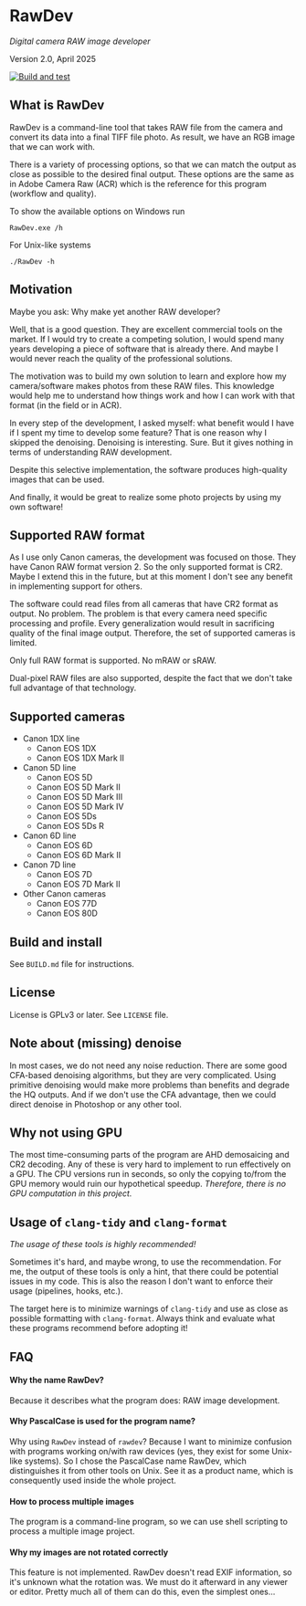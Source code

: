 RawDev
======
*Digital camera RAW image developer*

Version 2.0, April 2025

[![Build and test](
https://github.com/petrk23/RawDev/actions/workflows/build.yml/badge.svg)](
https://github.com/petrk23/RawDev/actions/workflows/build.yml)

What is RawDev
--------------
RawDev is a command-line tool that takes RAW file from the camera
and convert its data into a final TIFF file photo. As result, we
have an RGB image that we can work with.

There is a variety of processing options, so that we can match
the output as close as possible to the desired final output.
These options are the same as in Adobe Camera Raw (ACR) which
is the reference for this program (workflow and quality).

To show the available options on Windows run
```
RawDev.exe /h
```
For Unix-like systems
```
./RawDev -h
```

Motivation
----------
Maybe you ask: Why make yet another RAW developer?

Well, that is a good question. They are excellent commercial
tools on the market. If I would try to create a competing
solution, I would spend many years developing a piece of software
that is already there. And maybe I would never reach the quality
of the professional solutions.

The motivation was to build my own solution to learn and explore
how my camera/software makes photos from these RAW files. This
knowledge would help me to understand how things work and how I can
work with that format (in the field or in ACR).

In every step of the development, I asked myself: what benefit
would I have if I spent my time to develop some feature? That is
one reason why I skipped the denoising. Denoising is interesting.
Sure. But it gives nothing in terms of understanding RAW
development.

Despite this selective implementation, the software produces
high-quality images that can be used.

And finally, it would be great to realize some photo projects
by using my own software!

Supported RAW format
--------------------
As I use only Canon cameras, the development was focused on
those. They have Canon RAW format version 2. So the only
supported format is CR2. Maybe I extend this in the future,
but at this moment I don't see any benefit in implementing
support for others.

The software could read files from all cameras that have CR2
format as output. No problem. The problem is that every camera
need specific processing and profile. Every generalization would
result in sacrificing quality of the final image output.
Therefore, the set of supported cameras is limited.

Only full RAW format is supported. No mRAW or sRAW.

Dual-pixel RAW files are also supported, despite the fact that
we don't take full advantage of that technology.

Supported cameras
-----------------
* Canon 1DX line
    * Canon EOS 1DX
    * Canon EOS 1DX Mark II
* Canon 5D line
    * Canon EOS 5D
    * Canon EOS 5D Mark II
    * Canon EOS 5D Mark III
    * Canon EOS 5D Mark IV
    * Canon EOS 5Ds
    * Canon EOS 5Ds R
* Canon 6D line
    * Canon EOS 6D
    * Canon EOS 6D Mark II
* Canon 7D line
    * Canon EOS 7D
    * Canon EOS 7D Mark II
* Other Canon cameras
    * Canon EOS 77D
    * Canon EOS 80D

Build and install
-----------------
See `BUILD.md` file for instructions.

License
-------
License is GPLv3 or later. See `LICENSE` file.

Note about (missing) denoise
----------------------------
In most cases, we do not need any noise reduction. There are some
good CFA-based denoising algorithms, but they are very complicated.
Using primitive denoising would make more problems than benefits
and degrade the HQ outputs. And if we don't use the CFA advantage,
then we could direct denoise in Photoshop or any other tool.

Why not using GPU
-----------------
The most time-consuming parts of the program are AHD demosaicing
and CR2 decoding. Any of these is very hard to implement to run
effectively on a GPU. The CPU versions run in seconds, so only
the copying to/from the GPU memory would ruin our hypothetical
speedup. _Therefore, there is no GPU computation in this project._

Usage of `clang-tidy` and `clang-format`
----------------------------------------
*The usage of these tools is highly recommended!*

Sometimes it's hard, and maybe wrong, to use the recommendation.
For me, the output of these tools is only a hint, that there could
be potential issues in my code. This is also the reason I don't
want to enforce their usage (pipelines, hooks, etc.).

The target here is to minimize warnings of `clang-tidy` and use
as close as possible formatting with `clang-format`. Always think
and evaluate what these programs recommend before adopting it!

FAQ
---
#### Why the name RawDev?

Because it describes what the program does: RAW image development.

#### Why PascalCase is used for the program name?

Why using `RawDev` instead of `rawdev`? Because I want to
minimize confusion with programs working on/with raw devices
(yes, they exist for some Unix-like systems). So I chose the
PascalCase name RawDev, which distinguishes it from other tools
on Unix. See it as a product name, which is consequently used
inside the whole project.

#### How to process multiple images

The program is a command-line program, so we can use shell
scripting to process a multiple image project.

#### Why my images are not rotated correctly

This feature is not implemented. RawDev doesn't read EXIF
information, so it's unknown what the rotation was. We must do it
afterward in any viewer or editor. Pretty much all of them can do
this, even the simplest ones...
